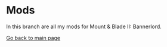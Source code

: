 # Mods

In this branch are all my mods for Mount & Blade II: Bannerlord.

<a href="https://github.com/kenx00x/Mods/tree/master">Go back to main page</a>